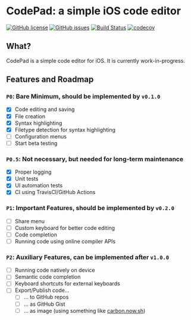 #  CodePad: a simple iOS code editor

[![GitHub license](https://img.shields.io/github/license/sohnryang/CodePad)](https://github.com/sohnryang/CodePad/blob/master/LICENSE)
[![GitHub issues](https://img.shields.io/github/issues/sohnryang/CodePad)](https://github.com/sohnryang/CodePad/issues)
[![Build Status](https://travis-ci.com/sohnryang/CodePad.svg?branch=master)](https://travis-ci.com/sohnryang/CodePad)
[![codecov](https://codecov.io/gh/sohnryang/CodePad/branch/master/graph/badge.svg)](https://codecov.io/gh/sohnryang/CodePad)

## What?

CodePad is a simple code editor for iOS. It is currently work-in-progress.

## Features and Roadmap

### `P0`: Bare Minimum, should be implemented by `v0.1.0`
- [x] Code editing and saving
- [x] File creation
- [x] Syntax highlighting
- [x] Filetype detection for syntax highlighting
- [ ] Configuration menus
- [ ] Start beta testing

### `P0.5`: Not necessary, but needed for long-term maintenance
- [x] Proper logging
- [x] Unit tests
- [x] UI automation tests
- [x] CI using TravisCI/GitHub Actions

### `P1`: Important Features, should be implemented by `v0.2.0`
- [ ] Share menu
- [ ] Custom keyboard for better code editing
- [ ] Code completion
- [ ] Running code using online compiler APIs

### `P2`: Auxiliary Features, can be implemented after `v1.0.0`
- [ ] Running code natively on device
- [ ] Semantic code completion
- [ ] Keyboard shortcuts for external keyboards
- [ ] Export/Publish code...
  - [ ] ... to GitHub repos
  - [ ] ... as GitHub Gist
  - [ ] ... as image (using something like [carbon.now.sh](https://carbon.now.sh/))
